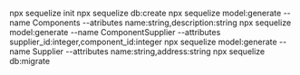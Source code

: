 npx sequelize init
npx sequelize db:create
npx sequelize model:generate --name Components --atributes name:string,description:string
npx sequelize model:generate --name ComponentSupplier --attributes supplier_id:integer,component_id:integer
npx sequelize model:generate --name Supplier --attributes name:string,address:string
npx sequelize db:migrate
